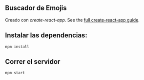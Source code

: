 Buscador de Emojis
---

Creado con *create-react-app*. See the [full create-react-app guide](https://github.com/facebookincubator/create-react-app/blob/master/packages/react-scripts/template/README.md).



Instalar las dependencias:
---

`npm install`



Correr el servidor
---

`npm start`
